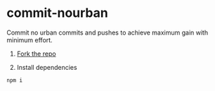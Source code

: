 # commit-nourban
Commit no urban commits and pushes to achieve maximum gain with minimum effort.

1. [Fork the repo](https://help.github.com/articles/fork-a-repo/)

2. Install dependencies
```bash
npm i
```
